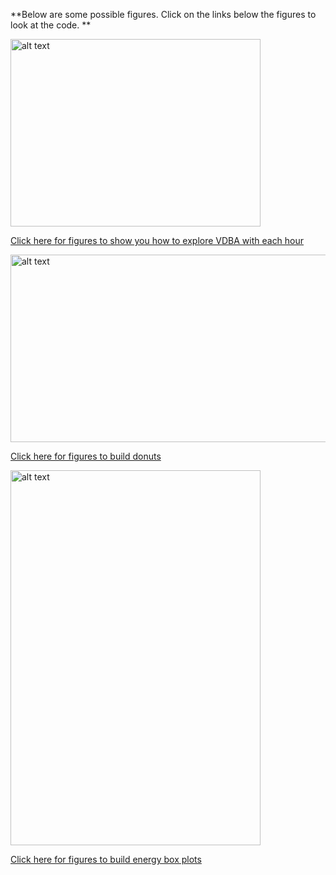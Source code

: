 
**Below are some possible figures. Click on the links below the figures to look at the code. **

<img src="https://user-images.githubusercontent.com/13363767/125233007-1a52ec00-e321-11eb-8a2c-69507124d912.jpeg" alt="alt text" width="400" height="300">

[Click here for figures to show you how to explore VDBA with each hour](https://github.com/cclemente/Animal_accelerometry/tree/main/figures/VDBA)





<img src="https://user-images.githubusercontent.com/13363767/127272153-3d3b99db-4dba-4554-afab-abf556003462.png" alt="alt text" width="550" height="300">

[Click here for figures to build donuts](https://github.com/cclemente/Animal_accelerometry/tree/main/figures/DONUTS)







<img src="https://user-images.githubusercontent.com/13363767/127272683-ef0d1a61-393a-4644-87ac-91802f4dadf2.jpg" alt="alt text" width="400" height="600">

[Click here for figures to build energy box plots](https://github.com/cclemente/Animal_accelerometry/tree/main/figures/ENERGY)







